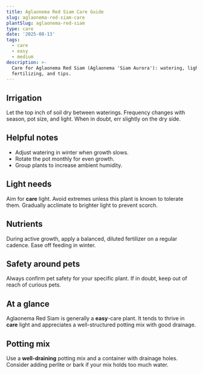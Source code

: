 ```yaml
---
title: Aglaonema Red Siam Care Guide
slug: aglaonema-red-siam-care
plantSlug: aglaonema-red-siam
type: care
date: '2025-08-13'
tags:
  - care
  - easy
  - medium
description: >-
  Care for Aglaonema Red Siam (Aglaonema 'Siam Aurora'): watering, light, soil,
  fertilizing, and tips.
---
```

## Irrigation
Let the top inch of soil dry between waterings. Frequency changes with season, pot size, and light. When in doubt, err slightly on the dry side.

## Helpful notes
- Adjust watering in winter when growth slows.
- Rotate the pot monthly for even growth.
- Group plants to increase ambient humidity.

## Light needs
Aim for **care** light. Avoid extremes unless this plant is known to tolerate them. Gradually acclimate to brighter light to prevent scorch.

## Nutrients
During active growth, apply a balanced, diluted fertilizer on a regular cadence. Ease off feeding in winter.

## Safety around pets
Always confirm pet safety for your specific plant. If in doubt, keep out of reach of curious pets.

## At a glance
Aglaonema Red Siam is generally a **easy**-care plant. It tends to thrive in **care** light and appreciates a well-structured potting mix with good drainage.

## Potting mix
Use a **well-draining** potting mix and a container with drainage holes. Consider adding perlite or bark if your mix holds too much water.
